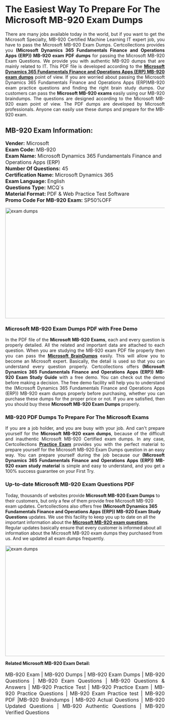 <h1>The Easiest Way To Prepare For The Microsoft MB-920 Exam Dumps</h1> <p style="text-align:justify">There are many jobs available today in the world, but if you want to get the Microsoft Specialty, MB-920 Certified Machine Learning IT expert job, you have to pass the Microsoft MB-920 Exam Dumps. Certcollections provides you <strong>(Microsoft Dynamics 365 Fundamentals Finance and Operations Apps (ERP)) MB-920 exam PDF dumps</strong> for passing the Microsoft MB-920 Exam Questions. We provide you with authentic MB-920 dumps that are mainly related to IT. This PDF file is developed according to the <a href="https://www.certsofficial.com/microsoft/mb-920-questions"><strong>Microsoft Dynamics 365 Fundamentals Finance and Operations Apps (ERP) MB-920 exam dumps</strong></a> point of view. If you are worried about passing the Microsoft Dynamics 365 Fundamentals Finance and Operations Apps (ERP)MB-920 exam practice questions and finding the right brain study dumps. Our customers can pass the <strong>Microsoft MB-920 exams </strong>easily using our MB-920 braindumps. The questions are designed according to the Microsoft MB-920 exam point of view. The PDF dumps are developed by Microsoft professionals. Anyone can easily use these dumps and prepare for the MB-920 exam.</p> <h2><strong>MB-920 Exam Information:</strong></h2> <p><span style="font-size:16px"><strong>Vender:</strong> Microsoft<br /> <strong>Exam Code:</strong> MB-920<br /> <strong>Exam Name:</strong> Microsoft Dynamics 365 Fundamentals Finance and Operations Apps (ERP)<br /> <strong>Number Of Questions:</strong> 45<br /> <strong>Certification Name:</strong> Microsoft Dynamics 365<br /> <strong>Exam Language: </strong>English<br /> <strong>Questions Type:</strong> MCQ`s<br /> <strong>Material Format: </strong>PDF & Web Practice Test Software<br /> <strong>Promo Code For MB-920 Exam:</strong> SP50%OFF</span></p> <p><a href="https://www.certsofficial.com/microsoft/mb-920-questions" rel="no-follow"><img alt="exam dumps" src="https://www.certcollections.com/uploads/content/certsofficial.jpg" style="height:350px; width:750px" /></a></p> <h3><strong>Microsoft MB-920 Exam Dumps PDF with Free Demo</strong></h3> <p style="text-align:justify">In the PDF file of the <strong>Microsoft MB-920 Exams</strong>, each and every question is properly detailed. All the related and important data are attached to each question. When you are studying the MB-920 exam PDF file properly then you can pass the <a href="https://www.certsofficial.com/microsoft-dumps"><strong>Microsoft BrainDumps</strong></a> easily. This will allow you to become an Microsoft expert. Basically, the detail is used so that you can understand every question properly. Certcollections offers <strong>(Microsoft Dynamics 365 Fundamentals Finance and Operations Apps (ERP)) MB-920 Exam Study Guide</strong> with a free demo. You can check out the demo before making a decision. The free demo facility will help you to understand the (Microsoft Dynamics 365 Fundamentals Finance and Operations Apps (ERP)) MB-920 exam dumps properly before purchasing, whether you can purchase these dumps for the proper price or not. If you are satisfied, then you should buy these <strong>Microsoft MB-920 Exam Dumps</strong> properly.</p> <h3><strong>MB-920 PDF Dumps To Prepare For The Microsoft Exams</strong></h3> <p style="text-align:justify">If you are a job holder, and you are busy with your job. And can't prepare yourself for the <strong>Microsoft MB-920 exam dumps</strong>, because of the difficult and inauthentic Microsoft MB-920 Certified exam dumps. In any case, Certcollections <strong><a href="https://www.certsofficial.com/">Practice Exam</a></strong> provides you with the perfect material to prepare yourself for the Microsoft MB-920 Exam Dumps question in an easy way. You can prepare yourself during the job because our <strong>(Microsoft Dynamics 365 Fundamentals Finance and Operations Apps (ERP)) MB-920 exam study material</strong> is simple and easy to understand, and you get a 100% success guarantee on your First Try.</p> <h3><strong>Up-to-date Microsoft MB-920 Exam Questions PDF</strong></h3> <p>Today, thousands of websites provide <strong>Microsoft MB-920 Exam Dumps</strong> to their customers, but only a few of them provide free Microsoft MB-920 exam updates. Certcollections also offers free <strong>(Microsoft Dynamics 365 Fundamentals Finance and Operations Apps (ERP)) MB-920 Exam Study Questions</strong> updates. We use this facility to keep you up to date on all the important information about the <a href="https://www.certsofficial.com/microsoft/mb-920-questions"><strong>Microsoft MB-920 exam questions</strong></a>. Regular updates basically ensure that every customer is informed about all information about the Microsoft MB-920 exam dumps they purchased from us. And we updated all exam dumps frequently.</p> <p><a href="https://www.certsofficial.com/microsoft/mb-920-questions"><img alt="exam dumps " src="https://www.certcollections.com/uploads/content/certsofficial2.jpg" style="height:350px; width:750px" /></a></p> <p style="text-align:justify"><span style="font-size:14px"><strong>Related Microsoft MB-920 Exam Detail:</strong></span><br /> <br /> <span style="font-size:16px">MB-920 Exam | MB-920 Dumps | MB-920 Exam Dumps | MB-920 Questions | MB-920 Exam Questions | MB-920 Questions & Answers | MB-920 Practice Test | MB-920 Practice Exam | MB-920 Practice Questions | MB-920 Exam Practice test | MB-920 PDF |MB-920 Braindumps | MB-920 Actual Questions | MB-920 Updated Questions | MB-920 Authentic Questions | MB-920 Verified Questions</span></p>

